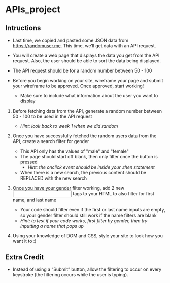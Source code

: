 # APIs_project

## Intructions

- Last time, we copied and pasted some JSON data from https://randomuser.me. This time, we’ll get data with an API request.

- You will create a web page that displays the data you get from the API request. Also, the user should be able to sort the data being displayed.

- The API request should be for a random number between 50 - 100

- Before you begin working on your site, wireframe your page and submit your wireframe to be approved. Once approved, start working!
    - Make sure to include what information about the user you want to display

1. Before fetching data from the API, generate a random number between 50 - 100 to be used in the API request
    - *Hint: look back to week 1 when we did random*

2. Once you have successfully fetched the random users data from the API, create a search filter for gender
    - This API only has the values of "male" and "female"
    - The page should start off blank, then only filter once the button is pressed
        - *Hint: the onclick event should be inside your .then statement*
    - When there is a new search, the previous content should be REPLACED with the new search

3. Once you have your gender filter working, add 2 new <input> tags to your HTML to also filter for first name, and last name
    - Your code should filter even if the first or last name inputs are empty, so your gender filter should still work if the name filters are blank
    - *Hint: to test if your code works, first filter by gender, then try inputting a name that pops up*

4. Using your knowledge of DOM and CSS, style your site to look how you want it to :)

## Extra Credit

- Instead of using a “Submit” button, allow the filtering to occur on every keystroke (the filtering occurs while the user is typing).